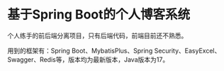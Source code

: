 # 基于Spring Boot的个人博客系统
个人练手的前后端分离项目，只有后端代码，前端目前还不熟悉。

用到的框架有：Spring Boot、MybatisPlus、Spring Security、EasyExcel、Swagger、Redis等，版本均为最新版本，Java版本为17。